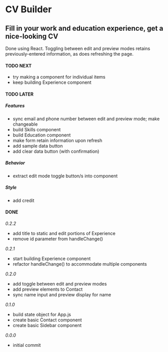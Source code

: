 # CV Builder

## Fill in your work and education experience, get a nice-looking CV

Done using React. Toggling between edit and preview modes retains previously-entered information, as does refreshing the page.

#### TODO NEXT

- try making a component for individual items
- keep building Experience component

#### TODO LATER

##### Features

- sync email and phone number between edit and preview mode; make changeable
- build Skills component
- build Education component
- make form retain information upon refresh
- add sample data button
- add clear data button (with confirmation)

##### Behavior

- extract edit mode toggle button/s into component

##### Style

- add credit

#### DONE

_0.2.2_

- add title to static and edit portions of Experience
- remove id parameter from handleChange()

_0.2.1_

- start building Experience component
- refactor handleChange() to accommodate multiple components

_0.2.0_

- add toggle between edit and preview modes
- add preview elements to Contact
- sync name input and preview display for name

_0.1.0_

- build state object for App.js
- create basic Contact component
- create basic Sidebar component

_0.0.0_

- initial commit

